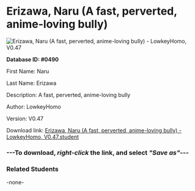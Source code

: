 # Erizawa, Naru (A fast, perverted, anime-loving bully)

<img src="Files/Erizawa, Naru (A fast, perverted, anime-loving bully).png" title="Erizawa, Naru (A fast, perverted, anime-loving bully) - LowkeyHomo, V0.47">

**Database ID: #0490**

First Name: Naru

Last Name: Erizawa

Description: A fast, perverted, anime-loving bully

Author: LowkeyHomo

Version: V0.47

Download link: <a href="https://raw.githubusercontent.com/Arbiter1223/Daigaku-Gurashi-Custom-Students/master/Files/Student Files/Erizawa%2C%20Naru%20(A%20fast%2C%20perverted%2C%20anime-loving%20bully)%20-%20LowkeyHomo%2C%20V0.47.student">Erizawa, Naru (A fast, perverted, anime-loving bully) - LowkeyHomo, V0.47.student</a>

### ---**To download, _right-click_ the link, and select _"Save as"_**---

### Related Students

-none-
